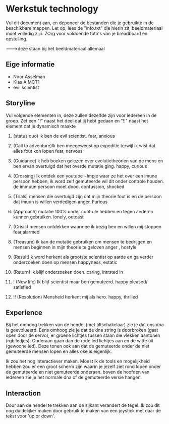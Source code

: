 # Werkstuk technology

Vul dit document aan, en deponeer de bestanden die je gebruikte in de beschikbare mappen. Let op, lees de "info.txt" die hierin zit, beeldmateriaal moet volledig zijn. ZOrg voor voldoende foto's van je breadboard en opstelling. 

--->deze staan bij het beeldmateriaal allemaal


## Eige informatie

- Noor Asselman
- Klas A MCT1
- evil scientist


## Storyline 

Vul volgende elementen in, deze zullen dezelfde zijn voor iedereen in de groep. Zet een "!" naast het deel dat jij hebt gedaan en "!!" naast het element dat je dynamisch maakte

1. (status quo) ik ben de evil scientist.    fear, anxious
2. (Call to adventure)Ik ben meegeweest op expeditie terwijl ik wist dat alles fout kon lopen   fear, nervous
3. (Guidance) k heb boeken gelezen over evolutietheorien van de mens en ben ervan overtuigd dat het overde mutatie ging.   happy, curious
4. (Crossing) Ik ontdek een youtube ¬lmpje waar ze het over een imune persoon hebben, ik word zelf gemuteerde wil dit onder controle houden. de immuun persoon moet dood.    confussion, shocked
5. (Trials) mensen die overtuigd zijn dat mijn theorie fout is en de persoon dat imuun is willen verdedigen   anger, Furious
6. (Approach) mutatie 100% onder controle hebben en tegen anderen kunnen gebruiken.    lonely, outcast
7. (Crisis) mensen ontdekken waarmee ik bezig ben en willen mij stoppen    fear,alarmed 
8. (Treasure) ik kan de mutatie gebruiken om mensen te bedrijgen en mensen beginnen in mijn theorie te geloven    anger , hostyle
9. (Result) k word herkent als grootste scientist op aarde en ga verder onderzoeken doen op mensen    happyness,  extatic
10. (Return) ik blijf onderzoeken doen.  caring, intrsted in

11. !   (New life)   Ik blijf scientist maar ben gemuteerd.  happy pleased/ satisfied
12. !!  (Resolution)  Mensheid herkent mij als hero.     happy, thrilled



## Experience

Bij het omhoog trekken van de hendel (met tiltschakelaar) zie je dat ons dna is geevolueerd. Eens omhoog zie je dat de dna string is doorbroken (gaat open door de servo), er groene lichtjes tussen staan die vlekken aantonen (rgb ledjes). Onderaan gaan dan de rode led lichtjes aan en de witte uit (gewoone led). Deze tonen ook aan dat de gemuteerde onder de niet gemuteerde mensen lopen en alles oke is eigenlijk.

Ik zou het nog interactiever maken. Moest ik de tools en mogelijkheid hebben zou er een groot scherm zijn waarin je jezelf ziet rond lopen onder de gemuteerde en niet gemuteerde onderaan. boven de hoofden van iedereen zie je het normale dna of de gemuteerde versie hangen.


## Interaction

Door aan de hendel te trekken aan de zijkant verandert de tegel. 
Ik zou dit nog duidelijker maken door gebruik te maken van een joystick met daar de tekst voor 'up or down'.